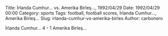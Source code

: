 Title: İrlanda Cumhur… vs. Amerika Birleş…, 1992/04/29
Date: 1992/04/29 00:00
Category: sports
Tags: football, football scores, İrlanda Cumhur…, Amerika Birleş…
Slug: irlanda-cumhur-vs-amerika-birles
Author: carbonero


İrlanda Cumhur… 4 - 1 Amerika Birleş…
